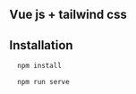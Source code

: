 ## Vue js + tailwind css 
## Installation 

```bash
  npm install 
```
```bash
  npm run serve 
```
  
